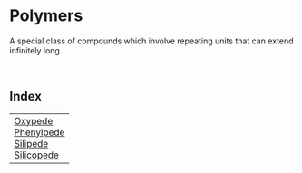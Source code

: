 # Polymers

A special class of compounds which involve repeating units that can extend infinitely long.


<br>


## Index

<table>
  <td>
    <a href="#oxypede"> Oxypede </a> <br>
    <a href="#phenylpede"> Phenylpede </a> <br>
    <a href="#silipede"> Silipede </a> <br>
    <a href="#silicopede"> Silicopede </a>
  </td>
</table>
